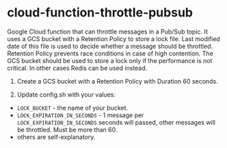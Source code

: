 # cloud-function-throttle-pubsub

Google Cloud function that can throttle messages in a Pub/Sub topic.
It uses a GCS bucket with a Retention Policy to store a lock file. 
Last modified date of this file is used to decide whether a message should be throttled.
Retention Policy prevents race conditions in case of high contention. 
The GCS bucket should be used to store a lock only if the performance is not critical.
In other cases Redis can be used instead.

1. Create a GCS bucket with a Retention Policy with Duration 60 seconds. 

2. Update config.sh with your values:
- `LOCK_BUCKET` - the name of your bucket.
- `LOCK_EXPIRATION_IN_SECONDS` - 1 message per `LOCK_EXPIRATION_IN_SECONDS` seconds will passed,
other messages will be throttled. Must be more than 60.
- others are self-explanatory.
 

